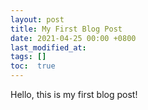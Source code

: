 ```yaml
---
layout: post
title: My First Blog Post
date: 2021-04-25 00:00 +0800
last_modified_at:
tags: []
toc:  true
---
```


Hello, this is my first blog post!
